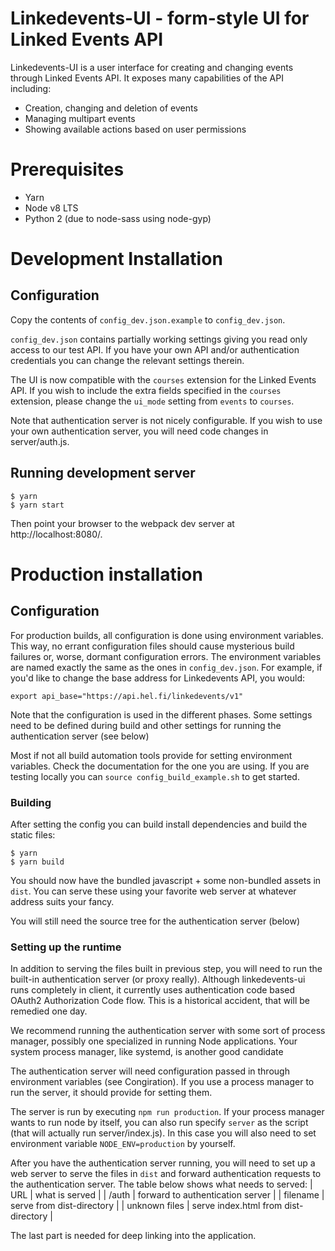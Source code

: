 Linkedevents-UI - form-style UI for Linked Events API
=====================================================

Linkedevents-UI is a user interface for creating and changing events through
Linked Events API. It exposes many capabilities of the API including:

* Creation, changing and deletion of events
* Managing multipart events
* Showing available actions based on user permissions

# Prerequisites
* Yarn
* Node v8 LTS
* Python 2 (due to node-sass using node-gyp)

# Development Installation

## Configuration

Copy the contents of `config_dev.json.example` to `config_dev.json`.

`config_dev.json` contains partially working settings giving you read only
access to our test API. If you have your own API and/or authentication
credentials you can change the relevant settings therein.

The UI is now compatible with the `courses` extension for the Linked Events API.
If you wish to include the extra fields specified in the `courses` extension,
please change the `ui_mode` setting from `events` to `courses`.

Note that authentication server is not nicely configurable. If you wish to
use your own authentication server, you will need code changes in server/auth.js.

## Running development server

```
$ yarn
$ yarn start
```

Then point your browser to the webpack dev server at http://localhost:8080/.

# Production installation

## Configuration

For production builds, all configuration is done using environment
variables. This way, no errant configuration files should cause mysterious
build failures or, worse, dormant configuration errors. The environment variables
are named exactly the same as the ones in `config_dev.json`. For example,
if you'd like to change the base address for Linkedevents API, you would:
```
export api_base="https://api.hel.fi/linkedevents/v1"
```

Note that the configuration is used in the different phases. Some settings
need to be defined during build and other settings for running the
authentication server (see below)

Most if not all build automation tools provide for setting environment
variables. Check the documentation for the one you are using. If you are
testing locally you can `source config_build_example.sh` to get started.

### Building

After setting the config you can build install dependencies and build the
static files:
```
$ yarn
$ yarn build
```

You should now have the bundled javascript + some non-bundled assets in
`dist`. You can serve these using your favorite web server at whatever
address suits your fancy.

You will still need the source tree for the authentication server (below)

### Setting up the runtime

In addition to serving the files built in previous step, you will need to
run the built-in authentication server (or proxy really).  Although
linkedevents-ui runs completely in client, it currently uses authentication
code based OAuth2 Authorization Code flow. This is a historical accident,
that will be remedied one day.

We recommend running the authentication server with some sort of process
manager, possibly one specialized in running Node applications. Your system
process manager, like systemd, is another good candidate

The authentication server will need configuration passed in through
environment variables (see Congiration).  If you use a process manager to
run the server, it should provide for setting them.

The server is run by executing `npm run production`. If your process
manager wants to run node by itself, you can also run specify `server` as
the script (that will actually run server/index.js). In this case you will
also need to set environment variable `NODE_ENV=production` by yourself.

After you have the authentication server running, you will need to set up a
web server to serve the files in `dist` and forward authentication requests
to the authentication server. The table below shows what needs to served:
| URL | what is served |
| /auth | forward to authentication server |
| filename | serve from dist-directory |
| unknown files | serve index.html from dist-directory |

The last part is needed for deep linking into the application.
